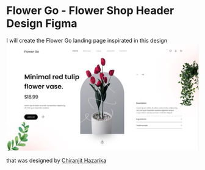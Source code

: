 # Flower Go - Flower Shop Header Design Figma

I will create the Flower Go landing page inspirated in this design
![](./views/view.jpg)

that was designed by [Chiranjit Hazarika](https://www.figma.com/@Chiranjit) 